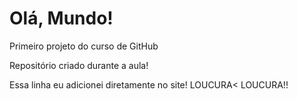 # Olá, Mundo!
 Primeiro projeto do curso de GitHub

 Repositório criado durante a aula!
 
 Essa linha eu adicionei diretamente no site! LOUCURA< LOUCURA!!
